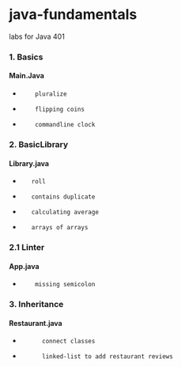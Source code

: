 # java-fundamentals
labs for Java 401

### 1. Basics
####    Main.Java
*         pluralize
*         flipping coins
*         commandline clock
        
### 2. BasicLibrary
####    Library.java
 *        roll
 *        contains duplicate
 *        calculating average 
 *        arrays of arrays
 
### 2.1    Linter
####        App.java
*         missing semicolon

### 3. Inheritance
####        Restaurant.java
*           connect classes
*           linked-list to add restaurant reviews

